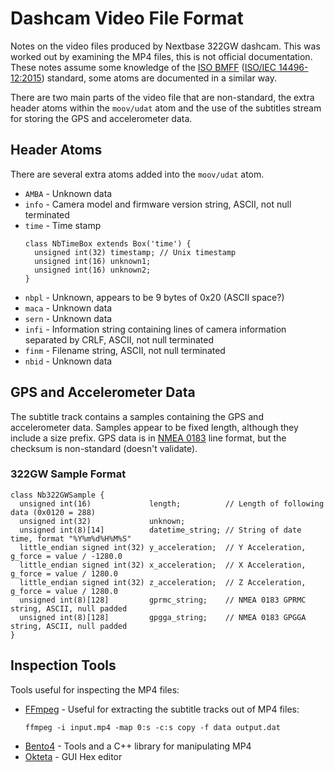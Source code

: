 # Dashcam Video File Format
Notes on the video files produced by Nextbase 322GW dashcam.
This was worked out by examining the MP4 files, this is not official documentation.
These notes assume some knowledge of the [ISO BMFF](https://en.wikipedia.org/wiki/ISO/IEC_base_media_file_format) ([ISO/IEC 14496-12:2015](https://standards.iso.org/ittf/PubliclyAvailableStandards/c068960_ISO_IEC_14496-12_2015.zip)) standard, some atoms are documented in a similar way.

There are two main parts of the video file that are non-standard, the extra header atoms within the `moov/udat` atom and the use of the subtitles stream for storing the GPS and accelerometer data.

## Header Atoms
There are several extra atoms added into the `moov/udat` atom.

 * `AMBA` - Unknown data
 * `info` - Camera model and firmware version string, ASCII, not null terminated
 * `time` - Time stamp
   ```
   class NbTimeBox extends Box('time') {
     unsigned int(32) timestamp; // Unix timestamp
     unsigned int(16) unknown1;
     unsigned int(16) unknown2;
   }
   ```
 * `nbpl` - Unknown, appears to be 9 bytes of 0x20 (ASCII space?)
 * `maca` - Unknown data
 * `sern` - Unknown data
 * `infi` - Information string containing lines of camera information separated by CRLF, ASCII, not null terminated
 * `finm` - Filename string, ASCII, not null terminated
 * `nbid` - Unknown data

## GPS and Accelerometer Data
The subtitle track contains a samples containing the GPS and accelerometer data.
Samples appear to be fixed length, although they include a size prefix.
GPS data is in [NMEA 0183](https://en.wikipedia.org/wiki/NMEA_0183) line format, but the checksum is non-standard (doesn't validate).

### 322GW Sample Format
```
class Nb322GWSample {
  unsigned int(16)             length;          // Length of following data (0x0120 = 288)
  unsigned int(32)             unknown;
  unsigned int(8)[14]          datetime_string; // String of date time, format "%Y%m%d%H%M%S"
  little_endian signed int(32) y_acceleration;  // Y Acceleration, g_force = value / -1280.0
  little_endian signed int(32) x_acceleration;  // X Acceleration, g_force = value / 1280.0
  little_endian signed int(32) z_acceleration;  // Z Acceleration, g_force = value / 1280.0
  unsigned int(8)[128]         gprmc_string;    // NMEA 0183 GPRMC string, ASCII, null padded 
  unsigned int(8)[128]         gpgga_string;    // NMEA 0183 GPGGA string, ASCII, null padded
}
```

## Inspection Tools
Tools useful for inspecting the MP4 files:
 * [FFmpeg](https://www.ffmpeg.org/) - Useful for extracting the subtitle tracks out of MP4 files:
   ```
   ffmpeg -i input.mp4 -map 0:s -c:s copy -f data output.dat
   ```
 * [Bento4](https://www.bento4.com/) - Tools and a C++ library for manipulating MP4
 * [Okteta](https://apps.kde.org/en-gb/okteta/) - GUI Hex editor
 


